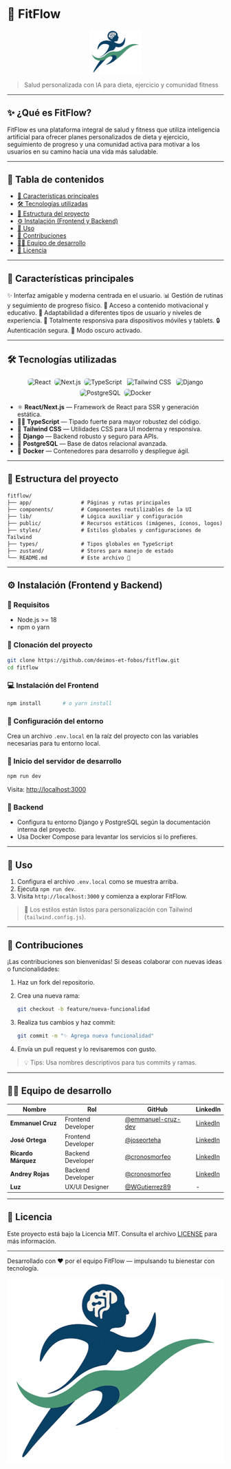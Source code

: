 # 💪 FitFlow

<p align="center">
  <img src="frontend/code/src/assets/logo.png" alt="FitFlow Logo" width="120" />
</p>

> Salud personalizada con IA para dieta, ejercicio y comunidad fitness

---

## ✨ ¿Qué es FitFlow?
FitFlow es una plataforma integral de salud y fitness que utiliza inteligencia artificial para ofrecer planes personalizados de dieta y ejercicio, seguimiento de progreso y una comunidad activa para motivar a los usuarios en su camino hacia una vida más saludable.

---

## 🧭 Tabla de contenidos

* [🚀 Características principales](#características-principales)
* [🛠️ Tecnologías utilizadas](#tecnologías-utilizadas)
* [📁 Estructura del proyecto](#estructura-del-proyecto)
* [⚙️ Instalación (Frontend y Backend)](#instalación-frontend-y-backend)
* [🧪 Uso](#uso)
* [🤝 Contribuciones](#contribuciones)
* [👨‍💻 Equipo de desarrollo](#equipo-de-desarrollo)
* [📄 Licencia](#licencia)

---

## 🚀 Características principales

✨ Interfaz amigable y moderna centrada en el usuario.
📊 Gestión de rutinas y seguimiento de progreso físico.
🎯 Acceso a contenido motivacional y educativo.
🧘 Adaptabilidad a diferentes tipos de usuario y niveles de experiencia.
📱 Totalmente responsiva para dispositivos móviles y tablets.
🔒 Autenticación segura.
🌙 Modo oscuro activado.

---

## 🛠️ Tecnologías utilizadas

<div align="center">
  <img src="https://cdn.jsdelivr.net/gh/devicons/devicon/icons/react/react-original.svg" height="40" alt="React" style="background:white; border-radius:8px; padding:2px;" />
  <img src="https://cdn.jsdelivr.net/gh/devicons/devicon/icons/nextjs/nextjs-original.svg" height="40" alt="Next.js" style="background:white; border-radius:8px; padding:2px;" />
  <img src="https://cdn.jsdelivr.net/gh/devicons/devicon/icons/typescript/typescript-original.svg" height="40" alt="TypeScript" style="background:white; border-radius:8px; padding:2px;" />
  <img src="https://cdn.jsdelivr.net/npm/simple-icons@v9/icons/tailwindcss.svg" height="40" alt="Tailwind CSS" style="background:white; border-radius:8px; padding:6px;" />
  <img src="https://cdn.jsdelivr.net/gh/devicons/devicon/icons/django/django-plain.svg" height="40" alt="Django" style="background:white; border-radius:8px; padding:2px;" />
  <img src="https://cdn.jsdelivr.net/gh/devicons/devicon/icons/postgresql/postgresql-original.svg" height="40" alt="PostgreSQL" style="background:white; border-radius:8px; padding:2px;" />
  <img src="https://cdn.jsdelivr.net/gh/devicons/devicon/icons/docker/docker-original.svg" height="40" alt="Docker" style="background:white; border-radius:8px; padding:2px;" />
</div>

* ⚛️ **React/Next.js** — Framework de React para SSR y generación estática.
* 🧑‍💻 **TypeScript** — Tipado fuerte para mayor robustez del código.
* 🎨 **Tailwind CSS** — Utilidades CSS para UI moderna y responsiva.
* 🐍 **Django** — Backend robusto y seguro para APIs.
* 🐘 **PostgreSQL** — Base de datos relacional avanzada.
* 🐳 **Docker** — Contenedores para desarrollo y despliegue ágil.

---

## 📁 Estructura del proyecto

```
fitflow/
├── app/                # Páginas y rutas principales
├── components/         # Componentes reutilizables de la UI
├── lib/                # Lógica auxiliar y configuración
├── public/             # Recursos estáticos (imágenes, íconos, logos)
├── styles/             # Estilos globales y configuraciones de Tailwind
├── types/              # Tipos globales en TypeScript
├── zustand/            # Stores para manejo de estado
└── README.md           # Este archivo 🧾
```

---

## ⚙️ Instalación (Frontend y Backend)

### 🔧 Requisitos

* Node.js >= 18
* npm o yarn

### 🔌 Clonación del proyecto

```bash
git clone https://github.com/deimos-et-fobos/fitflow.git
cd fitflow
```

### 💻 Instalación del Frontend

```bash
npm install       # o yarn install
```

### 🔐 Configuración del entorno

Crea un archivo `.env.local` en la raíz del proyecto con las variables necesarias para tu entorno local.

### 🚀 Inicio del servidor de desarrollo

```bash
npm run dev
```

Visita: [http://localhost:3000](http://localhost:3000)

### 🔧 Backend

* Configura tu entorno Django y PostgreSQL según la documentación interna del proyecto.
* Usa Docker Compose para levantar los servicios si lo prefieres.

---

## 🧪 Uso

1. Configura el archivo `.env.local` como se muestra arriba.
2. Ejecuta `npm run dev`.
3. Visita `http://localhost:3000` y comienza a explorar FitFlow.

> 🎨 Los estilos están listos para personalización con Tailwind (`tailwind.config.js`).

---

## 🤝 Contribuciones

¡Las contribuciones son bienvenidas! Si deseas colaborar con nuevas ideas o funcionalidades:

1. Haz un fork del repositorio.
2. Crea una nueva rama:

   ```bash
   git checkout -b feature/nueva-funcionalidad
   ```
3. Realiza tus cambios y haz commit:

   ```bash
   git commit -m "✨ Agrega nueva funcionalidad"
   ```
4. Envía un pull request y lo revisaremos con gusto.

> 💡 Tips: Usa nombres descriptivos para tus commits y ramas.

---

## 👨‍💻 Equipo de desarrollo

| Nombre              | Rol                | GitHub                                                     | LinkedIn                                                          |
| ------------------- | ------------------ | ---------------------------------------------------------- | ----------------------------------------------------------------- |
| **Emmanuel Cruz**   | Frontend Developer | [@emmanuel-cruz-dev](https://github.com/emmanuel-cruz-dev) | [LinkedIn](https://www.linkedin.com/in/emmanuel-cruz-dev/)        |
| **José Ortega**     | Frontend Developer | [@joseorteha](https://github.com/joseorteha)               | [LinkedIn](https://www.linkedin.com/in/jose-orteg4)               |
| **Ricardo Márquez** | Backend Developer  | [@cronosmorfeo](https://github.com/cronosmorfeo)           | [LinkedIn](https://www.linkedin.com/in/ricardo-marquez-turiello/) |
| **Andrey Rojas**    | Backend Developer  | [@cronosmorfeo](https://github.com/cronosmorfeo)           | [LinkedIn](https://www.linkedin.com/in/andreyrojasdelgado/)       |
| **Luz**     | UX/UI Designer     | [@WGutierrez89](https://github.com/WGutierrez89)           | -                                                                 |

---

## 📄 Licencia

Este proyecto está bajo la Licencia MIT. Consulta el archivo [LICENSE](./LICENSE) para más información.

---

Desarrollado con ❤️ por el equipo FitFlow — impulsando tu bienestar con tecnología.

![FitFlow Logo](frontend/code/src/assets/logo.png)

